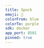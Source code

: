 ```yaml
---
title: Spock
emoji: 🌋
colorFrom: blue
colorTo: purple
sdk: docker
app_port: 8501
pinned: true
---
```


